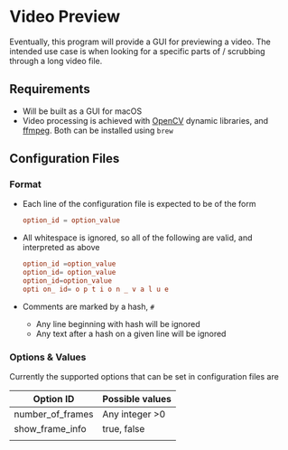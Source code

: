 # Video Preview
Eventually, this program will provide a GUI for previewing a video. The intended use case is when looking for a specific parts of / scrubbing through a long video file.

## Requirements

- Will be built as a GUI for macOS
- Video processing is achieved with [OpenCV](https://opencv.org/) dynamic libraries, and [ffmpeg](https://ffmpeg.org/). Both can be installed using `brew`

## Configuration Files

### Format

- Each line of the configuration file is expected to be of the form 

  ```toml
  option_id = option_value
  ```

- All whitespace is ignored, so all of the following are valid, and interpreted as above

  ```toml
  option_id =option_value
  option_id= option_value
  option_id=option_value
  opti on_ id= o p t i o n _ v a l u e
  ```

- Comments are marked by a hash, `#`

  - Any line beginning with hash will be ignored
  - Any text after a hash on a given line will be ignored

### Options & Values

Currently the supported options that can be set in configuration files are

| Option ID        | Possible values |
| ---------------- | --------------- |
| number_of_frames | Any integer >0  |
| show_frame_info  | true, false     |
|                  |                 |

